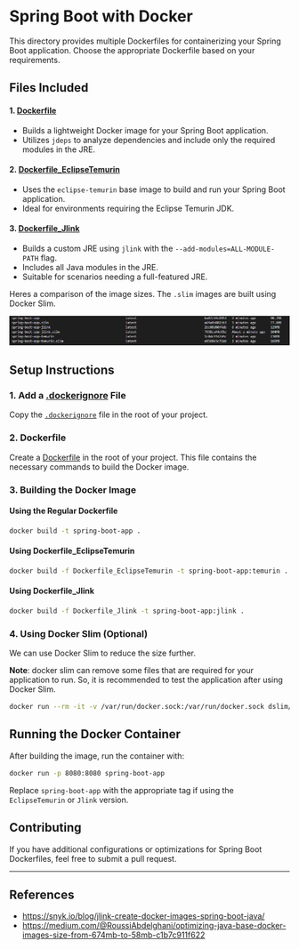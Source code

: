 # Spring Boot with Docker

This directory provides multiple Dockerfiles for containerizing your Spring Boot application. Choose the appropriate
Dockerfile based on your requirements.

## Files Included

#### 1. [Dockerfile](./Dockerfile)

-   Builds a lightweight Docker image for your Spring Boot application.
-   Utilizes `jdeps` to analyze dependencies and include only the required modules in the JRE.

#### 2. [Dockerfile_EclipseTemurin](./Dockerfile_EclipseTemurin)

-   Uses the `eclipse-temurin` base image to build and run your Spring Boot application.
-   Ideal for environments requiring the Eclipse Temurin JDK.

#### 3. [Dockerfile_Jlink](./Dockerfile_Jlink)

-   Builds a custom JRE using `jlink` with the `--add-modules=ALL-MODULE-PATH` flag.
-   Includes all Java modules in the JRE.
-   Suitable for scenarios needing a full-featured JRE.

Heres a comparison of the image sizes. The `.slim` images are built using Docker Slim. 

![alt text](image.png)

## Setup Instructions

### 1. Add a [.dockerignore](./.dockerignore) File

Copy the [`.dockerignore`](.dockerignore) file in the root of your project.

### 2. Dockerfile

Create a [Dockerfile](Dockerfile) in the root of your project. This file contains the necessary commands to build the
Docker image.

### 3. Building the Docker Image

#### Using the Regular Dockerfile

```bash
docker build -t spring-boot-app .
```

#### Using Dockerfile_EclipseTemurin

```bash
docker build -f Dockerfile_EclipseTemurin -t spring-boot-app:temurin .
```

#### Using Dockerfile_Jlink

```bash
docker build -f Dockerfile_Jlink -t spring-boot-app:jlink .
```

### 4. Using Docker Slim (Optional)

We can use Docker Slim to reduce the size further.

**Note**: docker slim can remove some files that are required for your application to run. So, it is recommended to test
the application after using Docker Slim.

```bash
docker run --rm -it -v /var/run/docker.sock:/var/run/docker.sock dslim/slim build --target spring-boot-app
```

## Running the Docker Container

After building the image, run the container with:

```bash
docker run -p 8080:8080 spring-boot-app
```

Replace `spring-boot-app` with the appropriate tag if using the `EclipseTemurin` or `Jlink` version.

## Contributing

If you have additional configurations or optimizations for Spring Boot Dockerfiles, feel free to submit a pull request.

---

## References

-   https://snyk.io/blog/jlink-create-docker-images-spring-boot-java/
-   https://medium.com/@RoussiAbdelghani/optimizing-java-base-docker-images-size-from-674mb-to-58mb-c1b7c911f622
